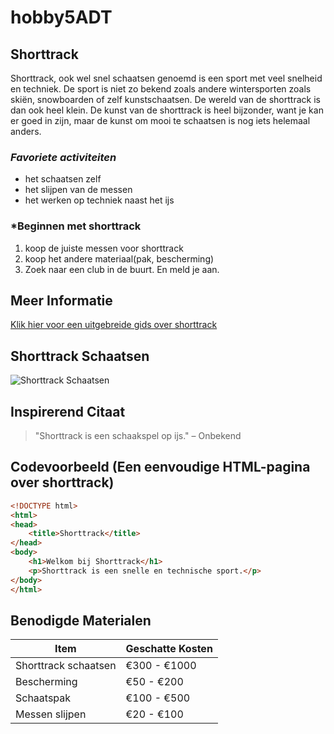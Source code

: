 # **hobby5ADT**
## **Shorttrack**
Shorttrack, ook wel snel schaatsen genoemd is een sport met veel snelheid en techniek. De sport is niet zo bekend zoals andere wintersporten zoals skiën, snowboarden of zelf kunstschaatsen. De wereld van de shorttrack is dan ook heel klein. De kunst van de shorttrack is heel bijzonder, want je kan er goed in zijn, maar de kunst om mooi te schaatsen is nog iets helemaal anders.
### ***Favoriete activiteiten***
* het schaatsen zelf
* het slijpen van de messen
* het werken op techniek naast het ijs
### ***Beginnen met shorttrack**
1. koop de juiste messen voor shorttrack
2. koop het andere materiaal(pak, bescherming)
3. Zoek naar een club in de buurt. En meld je aan.
## **Meer Informatie**
[Klik hier voor een uitgebreide gids over shorttrack](https://www.isu.org/short-track)

## **Shorttrack Schaatsen**
![Shorttrack Schaatsen](https://www.google.com/imgres?q=shorttrack%20schaatsen&imgurl=https%3A%2F%2Fwww.sebrasports.com%2Fwp-content%2Fuploads%2F2020%2F07%2FSebra-Sports__shorttrack-titleimg.png&imgrefurl=https%3A%2F%2Fwww.sebrasports.com%2F&docid=Ivb7uet6KmIZVM&tbnid=59C_IhVkHu1SeM&vet=12ahUKEwjckIah6OaLAxXXRKQEHWkcE2oQM3oECDQQAA..i&w=600&h=400&hcb=2&ved=2ahUKEwjckIah6OaLAxXXRKQEHWkcE2oQM3oECDQQAA)
## **Inspirerend Citaat**
> "Shorttrack is een schaakspel op ijs." – Onbekend

## **Codevoorbeeld** (Een eenvoudige HTML-pagina over shorttrack)

```html
<!DOCTYPE html>
<html>
<head>
    <title>Shorttrack</title>
</head>
<body>
    <h1>Welkom bij Shorttrack</h1>
    <p>Shorttrack is een snelle en technische sport.</p>
</body>
</html>
```
## **Benodigde Materialen**

| Item              | Geschatte Kosten |
|------------------|----------------|
| Shorttrack schaatsen | €300 - €1000  |
| Bescherming     | €50 - €200      |
| Schaatspak      | €100 - €500     |
| Messen slijpen  | €20 - €100      |

